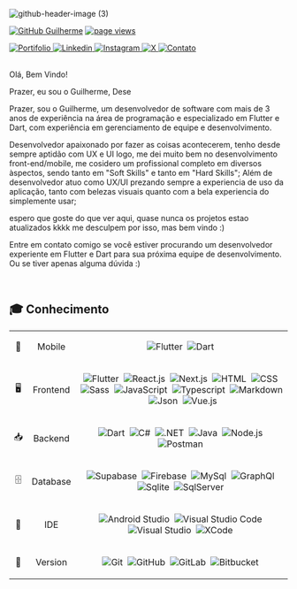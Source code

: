 
<!-- <img width=100% src="https://capsule-render.vercel.app/api?type=waving&color=0:3FA3E7,100:4185B3&height=210&section=header&text=Guilherme%20Martins&fontSize=30&fontColor=fff&animation=fadeIn&fontAlignY=30&desc=Flutter%20Developer&descAlignY=50"> -->
![github-header-image (3)](https://github.com/GuilhermeZety/GuilhermeZety/assets/90266977/8e5e1581-e172-40a0-96d2-d76462469793)

[![GitHub Guilherme](https://img.shields.io/github/followers/GuilhermeZety?label=follow&style=social)](https://github.com/GuilhermeZety)
<a href="https://github.com/GuilhermeZety">
	<img src="https://komarev.com/ghpvc/?username=GuilhermeZety" alt="page views" />
</a>


<a href="https://guilhermezety.github.io/">
	<img src="https://img.shields.io/badge/Portifolio-000000?style=for-the-badge&logo=flutter&logoColor=white" alt="Portifolio" />
</a>
<a href="https://www.linkedin.com/in/guilherme-m-l-martins/">
	<img src="https://img.shields.io/badge/LinkedIn-0077B5?style=for-the-badge&logo=linkedin&logoColor=white" alt="Linkedin" />
</a>
<a href="https://github.com/GuilhermeZety">
	<img src="https://img.shields.io/badge/Instagram-E4405F?style=for-the-badge&logo=instagram&logoColor=white" alt="Instagram" />
</a>
<a href="https://github.com/GuilhermeZety">
	<img src="https://img.shields.io/badge/Siga%20me-000000?style=for-the-badge&logo=X&logoColor=white" alt="X" />
</a>  
<a href="https://github.com/GuilhermeZety">
	<img src="https://img.shields.io/badge/Contato-0078D4?style=for-the-badge&logo=microsoft-outlook&logoColor=white" alt="Contato" />
</a> 

</br>
</br>

Olá, Bem Vindo!

Prazer, eu sou o Guilherme, Dese







Prazer, sou o Guilherme, um desenvolvedor de software com mais de 3 anos de experiência na área de programação e especializado em Flutter e Dart, com experiência em gerenciamento de equipe e desenvolvimento. 

Desenvolvedor apaixonado por fazer as coisas acontecerem, tenho desde sempre aptidão com UX e UI logo, me dei muito bem no desenvolvimento front-end/mobile, me cosidero um profissional completo em diversos àspectos, sendo tanto em "Soft Skills" e tanto em "Hard Skills"; Além de desenvolvedor atuo como UX/UI prezando sempre a experiencia de uso da aplicação, tanto com belezas visuais quanto com a bela experiencia do simplemente usar;

espero que goste do que ver aqui, quase nunca os projetos estao atualizados kkkk me desculpem por isso, mas bem vindo :)

Entre em contato comigo se você estiver procurando um desenvolvedor experiente em Flutter e Dart para sua próxima equipe de desenvolvimento. Ou se tiver apenas alguma dúvida :)


</br>
 
 
## 🎓 Conhecimento 
<table> 
<tbody style="text-align:center">

<tr>


<td>📱</td>
<td>Mobile</td>
<td>

![Flutter](https://img.shields.io/badge/-Flutter-black?style=for-the-badge&logo=flutter)&nbsp;
![Dart](https://img.shields.io/badge/-Dart-black?style=for-the-badge&logo=dart)&nbsp;

</td>

</tr>

<tr>
<td>🖥️</td>
<td>Frontend</td>
<td>

![Flutter](https://img.shields.io/badge/-Flutter-black?style=for-the-badge&logo=flutter)&nbsp;
![React.js](https://img.shields.io/badge/-React-black?style=for-the-badge&logo=react)&nbsp;
![Next.js](https://img.shields.io/badge/-Next-black?style=for-the-badge&logo=next.js)&nbsp;
![HTML](https://img.shields.io/badge/-HTML-black?style=for-the-badge&logo=HTML5)&nbsp;
![CSS](https://img.shields.io/badge/-CSS-black?style=for-the-badge&logo=CSS3&logoColor=1572B6)&nbsp;
![Sass](https://img.shields.io/badge/-Sass-black?style=for-the-badge&logo=sass)&nbsp;
![JavaScript](https://img.shields.io/badge/-JavaScript-black?style=for-the-badge&logo=javascript)&nbsp;
![Typescript](https://img.shields.io/badge/-Typescript-black?style=for-the-badge&logo=typescript)&nbsp;
![Markdown](https://img.shields.io/badge/-Markdown-black?style=for-the-badge&logo=markdown)&nbsp;
![Json](https://img.shields.io/badge/-Json-black?style=for-the-badge&logo=json)&nbsp;
![Vue.js](https://img.shields.io/badge/-Vue.js-black?style=for-the-badge&logo=vue.js)&nbsp;

</td>

</tr>



<tr>
<td>📥</td>
<td>Backend</td>
<td>

![Dart](https://img.shields.io/badge/-Dart-black?style=for-the-badge&logo=dart)&nbsp;
![C#](https://img.shields.io/badge/-C%23-black?style=for-the-badge&logo=C+sharp&logoColor=white)&nbsp;
![.NET](https://img.shields.io/badge/-.NET-black?style=for-the-badge&logo=.NET)&nbsp;
![Java](https://img.shields.io/badge/-Java-black?style=for-the-badge&logo=Java)&nbsp;
![Node.js](https://img.shields.io/badge/-Node.js-black?style=for-the-badge&logo=node.js)&nbsp;
![Postman](https://img.shields.io/badge/-Postman-black?style=for-the-badge&logo=postman)&nbsp;

</td>
</tr>


<tr>

<td>🗄️</td>
<td >Database</td>
<td>

![Supabase](https://img.shields.io/badge/-Supabase-black?style=for-the-badge&logo=supabase)&nbsp;
![Firebase](https://img.shields.io/badge/-Firebase-black?style=for-the-badge&logo=firebase)&nbsp;
![MySql](https://img.shields.io/badge/-MySql-black?style=for-the-badge&logo=mysql)&nbsp;
![GraphQl](https://img.shields.io/badge/-GraphQl-black?style=for-the-badge&logo=graphql)&nbsp;
![Sqlite](https://img.shields.io/badge/-Sqlite-black?style=for-the-badge&logo=sqlite)&nbsp;
![SqlServer](https://img.shields.io/badge/-SqlServer-black?style=for-the-badge&logo=microsoft-Sql-Server)&nbsp;

</td>
</tr>

<tr>

<td>🔧</td>
<td>IDE</td>
<td>

![Android Studio](https://img.shields.io/badge/-Android%20Studio-black?style=for-the-badge&logo=Android+Studio&logoColor=green)&nbsp;
![Visual Studio Code](https://img.shields.io/badge/-Visual%20Studio%20Code-black?style=for-the-badge&logo=visual-studio-code&logoColor=007ACC)&nbsp;
![Visual Studio](https://img.shields.io/badge/-Visual%20Studio-black?style=for-the-badge&logo=visual-studio&logoColor=purple)&nbsp;
![XCode](https://img.shields.io/badge/-XCode-black?style=for-the-badge&logo=Xcode)&nbsp;

</td>
</tr>

<tr>

<td>💾</td>
<td>Version</td>
<td>

![Git](https://img.shields.io/badge/-Git-black?style=for-the-badge&logo=git)&nbsp;
![GitHub](https://img.shields.io/badge/-GitHub-black?style=for-the-badge&logo=github)&nbsp;
![GitLab](https://img.shields.io/badge/-Git%20Lab-black?style=for-the-badge&logo=gitlab)&nbsp;
![Bitbucket](https://img.shields.io/badge/-Bitbucket-black?style=for-the-badge&logo=bitbucket)&nbsp;

</td>
</tr>

</tbody>
</table>
